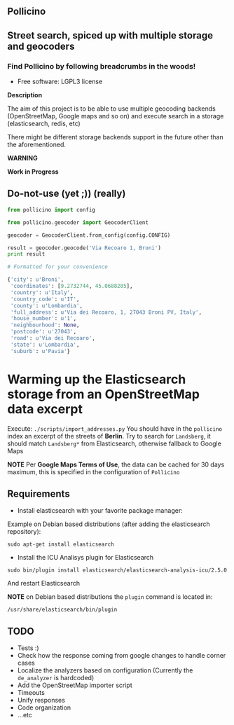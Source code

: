 ## Pollicino

## Street search, spiced up with multiple storage and geocoders

### Find Pollicino by following breadcrumbs in the woods!

* Free software: LGPL3 license

**Description**

The aim of this project is to be able to use multiple geocoding
backends (OpenStreetMap, Google maps and so on) and execute search in a storage
(elasticsearch, redis, etc)

There might be different storage backends support in the future other than the
aforementioned.

**WARNING**

**Work in Progress**

## Do-not-use (yet ;)) (really)

```python
from pollicino import config

from pollicino.geocoder import GeocoderClient

geocoder = GeocoderClient.from_config(config.CONFIG)

result = geocoder.geocode('Via Recoaro 1, Broni')
print result

# Formatted for your convenience

{'city': u'Broni',
 'coordinates': [9.2732744, 45.0688205],
 'country': u'Italy',
 'country_code': u'IT',
 'county': u'Lombardia',
 'full_address': u'Via dei Recoaro, 1, 27043 Broni PV, Italy',
 'house_number': u'1',
 'neighbourhood': None,
 'postcode': u'27043',
 'road': u'Via dei Recoaro',
 'state': u'Lombardia',
 'suburb': u'Pavia'}
```

# Warming up the Elasticsearch storage from an OpenStreetMap data excerpt

Execute: `./scripts/import_addresses.py`
You should have in the `pollicino` index an excerpt of the streets of
**Berlin**.
Try to search for `Landsberg`, it should match `Landsberg*` from Elasticsearch,
otherwise fallback to Google Maps

**NOTE**
Per **Google Maps Terms of Use**, the data can be cached for 30 days maximum, this
is specified in the configuration of `Pollicino`

## Requirements

* Install elasticsearch with your favorite package manager: 

Example on Debian based distributions 
(after adding the elasticsearch repository):

```
sudo apt-get install elasticsearch
```

* Install the ICU Analisys plugin for Elasticsearch

```
sudo bin/plugin install elasticsearch/elasticsearch-analysis-icu/2.5.0
```

And restart Elasticsearch

**NOTE**
on Debian based distributions the `plugin` command is located in:

`/usr/share/elasticsearch/bin/plugin`

## TODO

* Tests :)
* Check how the response coming from google changes to handle corner cases
* Localize the analyzers based on configuration (Currently the `de_analyzer` is
  hardcoded)
* Add the OpenStreetMap importer script
* Timeouts
* Unify responses
* Code organization
* ...etc

